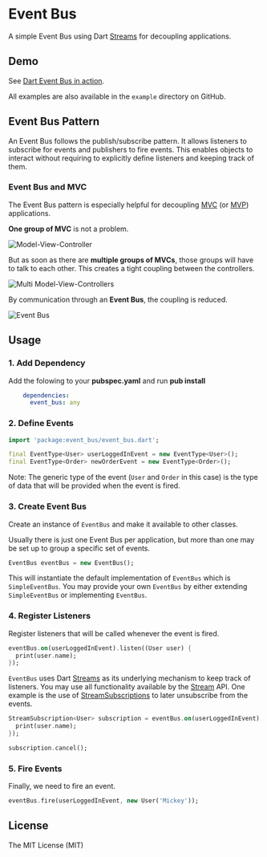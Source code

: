 Event Bus
================

A simple Event Bus using Dart [Streams](http://api.dartlang.org/docs/releases/latest/dart_async/Stream.html) 
for decoupling applications.

## Demo ##
See [Dart Event Bus in action](http://edu.makery.ch/projects/dart-event-bus).

All examples are also available in the `example` directory on GitHub.


## Event Bus Pattern ##
An Event Bus follows the publish/subscribe pattern. It allows listeners to 
subscribe for events and publishers to fire events. This enables objects to
interact without requiring to explicitly define listeners and keeping track of
them.

### Event Bus and MVC ###
The Event Bus pattern is especially helpful for decoupling [MVC](http://wikipedia.org/wiki/Model_View_Controller) 
(or [MVP](http://wikipedia.org/wiki/Model_View_Presenter)) applications.

**One group of MVC** is not a problem.

![Model-View-Controller](https://raw.github.com/marcojakob/dart-event-bus/master/doc/mvc.png)

But as soon as there are **multiple groups of MVCs**, those groups will have to talk
to each other. This creates a tight coupling between the controllers.

![Multi Model-View-Controllers](https://raw.github.com/marcojakob/dart-event-bus/master/doc/mvc-multi.png)

By communication through an **Event Bus**, the coupling is reduced.

![Event Bus](https://raw.github.com/marcojakob/dart-event-bus/master/doc/event-bus.png)


## Usage ##

### 1. Add Dependency ###
Add the folowing to your **pubspec.yaml** and run **pub install**
```yaml
	dependencies:
	  event_bus: any
```

### 2. Define Events ###
```dart
import 'package:event_bus/event_bus.dart';

final EventType<User> userLoggedInEvent = new EventType<User>();
final EventType<Order> newOrderEvent = new EventType<Order>();
```

Note: The generic type of the event (`User` and `Order` in this case) is the 
type of data that will be provided when the event is fired.

### 3. Create Event Bus ###
Create an instance of `EventBus` and make it available to other classes.

Usually there is just one Event Bus per application, but more than one may be 
set up to group a specific set of events.

```dart
EventBus eventBus = new EventBus();
```

This will instantiate the default implementation of `EventBus` which is
`SimpleEventBus`. You may provide your own `EventBus` by either extending 
`SimpleEventBus` or implementing `EventBus`.

### 4. Register Listeners ###
Register listeners that will be called whenever the event is fired.
```dart
eventBus.on(userLoggedInEvent).listen((User user) {
  print(user.name);	
});
```

`EventBus` uses Dart [Streams](http://api.dartlang.org/docs/releases/latest/dart_async/Stream.html)
as its underlying mechanism to keep track of listeners. You may use all 
functionality available by the [Stream](http://api.dartlang.org/docs/releases/latest/dart_async/Stream.html)
API. One example is the use of [StreamSubscriptions](http://api.dartlang.org/docs/releases/latest/dart_async/StreamSubscription.html)
to later unsubscribe from the events.

```dart
StreamSubscription<User> subscription = eventBus.on(userLoggedInEvent).listen((User user) {
  print(user.name);	
});

subscription.cancel();
```

### 5. Fire Events ###
Finally, we need to fire an event.

```dart
eventBus.fire(userLoggedInEvent, new User('Mickey'));
```

## License ##
The MIT License (MIT)